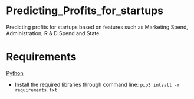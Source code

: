 # Predicting_Profits_for_startups
Predicting profits for startups based on features such as Marketing Spend, Administration, R &amp; D Spend and State

# Requirements
[Python](https://www.python.org/downloads/)

* Install the required libraries through command line:
`pip3 intsall -r requirements.txt`
